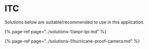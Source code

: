 # ITC

Solutions below are suitable/recommended to use in this application.

{% page-ref page="../solutions-1/anpr-lpr.md" %}

{% page-ref page="../solutions-1/hurricane-proof-camera.md" %}



